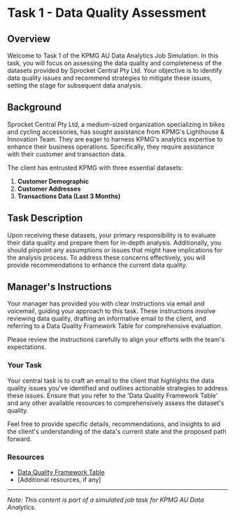 # Task 1 - Data Quality Assessment

## Overview

Welcome to Task 1 of the KPMG AU Data Analytics Job Simulation. In this task, you will focus on assessing the data quality and completeness of the datasets provided by Sprocket Central Pty Ltd. Your objective is to identify data quality issues and recommend strategies to mitigate these issues, setting the stage for subsequent data analysis.

## Background

Sprocket Central Pty Ltd, a medium-sized organization specializing in bikes and cycling accessories, has sought assistance from KPMG's Lighthouse & Innovation Team. They are eager to harness KPMG's analytics expertise to enhance their business operations. Specifically, they require assistance with their customer and transaction data.

The client has entrusted KPMG with three essential datasets:

1. **Customer Demographic**
2. **Customer Addresses**
3. **Transactions Data (Last 3 Months)**

## Task Description

Upon receiving these datasets, your primary responsibility is to evaluate their data quality and prepare them for in-depth analysis. Additionally, you should pinpoint any assumptions or issues that might have implications for the analysis process. To address these concerns effectively, you will provide recommendations to enhance the current data quality.

## Manager's Instructions

Your manager has provided you with clear instructions via email and voicemail, guiding your approach to this task. These instructions involve reviewing data quality, drafting an informative email to the client, and referring to a Data Quality Framework Table for comprehensive evaluation.

Please review the instructions carefully to align your efforts with the team's expectations.

### Your Task

Your central task is to craft an email to the client that highlights the data quality issues you've identified and outlines actionable strategies to address these issues. Ensure that you refer to the 'Data Quality Framework Table' and any other available resources to comprehensively assess the dataset's quality.

Feel free to provide specific details, recommendations, and insights to aid the client's understanding of the data's current state and the proposed path forward.

### Resources

- [Data Quality Framework Table](link-to-data-quality-framework-table)
- [Additional resources, if any]

---

*Note: This content is part of a simulated job task for KPMG AU Data Analytics.*
